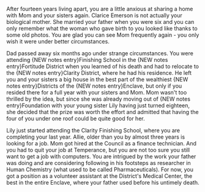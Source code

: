    After fourteen years living apart, you are a little anxious at sharing a home with Mom and your sisters again. Clarice Emerson is not actually your biological mother. She married your father when you were six and you can only remember what the woman who gave birth to you looked like thanks to some old photos. You are glad you can see Mom frequently again - you only wish it were under better circumstances.
   
   Dad passed away six months ago under strange circumstances. You were attending {NEW notes entry}Finishing School in the {NEW notes entry}Fortitude District when you learned of his death and had to relocate to the {NEW notes entry}Clarity District, where he had his residence. He left you and your sisters a big house in the best part of the wealthiest {NEW notes entry}Districts of the {NEW notes entry}Enclave, but only if you resided there for a full year with your sisters and Mom. Mom wasn't too thrilled by the idea, but since she was already moving out of {NEW notes entry}Foundation with your young sister Lily having just turned eighteen, she decided that the prize was worth the effort and admitted that having the four of you under one roof could be quite good for her.
   
   Lily just started attending the Clarity Finishing School, where you are completing your last year. Allie, older than you by almost three years is looking for a job. Mom got hired at the Council as a finance technician. And you had to quit your job at Temperance, but you are not too sure you still want to get a job with computers. You are intrigued by the work your father was doing and are considering following in his footsteps as researcher in Human Chemistry (what used to be called Pharmaceuticals). For now, you got a position as a volunteer assistant at the District's Medical Center, the best in the entire Enclave, where your father used before his untimely death.
